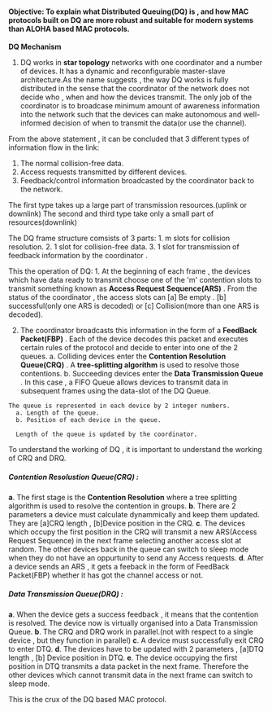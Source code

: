 #### Objective: To explain what Distributed Queuing(DQ) is , and how MAC protocols built on DQ are more robust and suitable for modern systems than ALOHA based MAC protocols.

**DQ Mechanism**

1. DQ works in **star topology** networks with one coordinator and a number of devices. It has a dynamic and reconfigurable master-slave architecture.As the name suggests , the way DQ works is fully distributed in the sense that the coordinator of the network does not decide who , when and how the devices transmit. The only job of the coordinator is to broadcase minimum amount of awareness information into the network such that the devices can make autonomous and well-informed decision of when to transmit the data(or use the channel).

From the above statement , it can be concluded that 3 different types of information flow in the link:
  1. The normal collision-free data.
  2. Access requests transmitted by different devices.
  3. Feedback/control information broadcasted by the coordinator back to the network.

  The first type takes up a large part of transmission resources.(uplink or downlink)
  The second and third type take only a small part of resources(downlink)

  The DQ frame structure comsists of 3 parts:
    1. m slots for collision resolution.
    2. 1 slot for collision-free data.
    3. 1 slot for transmission of feedback information by the coordinator .

  This the operation of DQ:
    1. At the beginning of each frame , the devices which have data ready to transmit choose one of the 'm' contention slots to transmit something known as **Access Request Sequence(ARS)** . From the status of the coordinator , the access slots can
      [a] Be empty .
      [b] successful(only one ARS is decoded) or
      [c] Collision(more than one ARS is decoded).

   2. The coordinator broadcasts this information in the form of a **FeedBack Packet(FBP)** . Each of the device decodes this packet and executes certain rules of the protocol and decide to enter into one of the 2 queues.
      	a. Colliding devices enter the **Contention Resolution Queue(CRQ)** . A **tree-splitting algorithm** is used to resolve those contentions.
       	b. Succeeding devices enter the **Data Transmission Queue** . In this case , a FIFO Queue allows devices to transmit data in subsequent frames using the data-slot of the DQ Queue.

    The queue is represented in each device by 2 integer numbers.
      a. Length of the queue.
      b. Position of each device in the queue.

      Length of the queue is updated by the coordinator.

  To understand the working of DQ , it is important to understand the working of CRQ and DRQ.

##### Contention Resolustion Queue(CRQ) :
  **a**. The first stage is the **Contention Resolution** where a tree splitting algorithm is used to resolve the contention in groups.
   **b**. There are 2 parameters a device must calculate dynammically and keep them updated. They are [a]CRQ length , [b]Device position in the CRQ.
  **c**. The devices which occupy the first position in the CRQ will transmit a new ARS(Access Request Sequence) in the next frame selecting another access slot at random. The other devices back in the queue can switch to sleep mode when they do not have an oppurtunity to send any Access requests.
 **d**. After a device sends an ARS , it gets a feeback in the form of FeedBack Packet(FBP) whether it has got the channel access or not.

##### Data Transmission Queue(DRQ) :

 **a**. When the device gets a success feedback , it means that the contention is resolved. The device now is virtually organised into a Data Transmission Queue.
 **b**. The CRQ and DRQ work in parallel.(not with respect to a single device , but they function in parallel)
 **c**. A device must successfully exit CRQ to enter DTQ.
 **d**. The devices have to be updated with 2 parameters , [a]DTQ length , [b] Device position in DTQ.
 **e**. The device occupying the first position in DTQ transmits a data packet in the next frame. Therefore the other devices which cannot transmit data in the next frame can switch to sleep mode.


   This is the crux of the DQ based MAC protocol.
